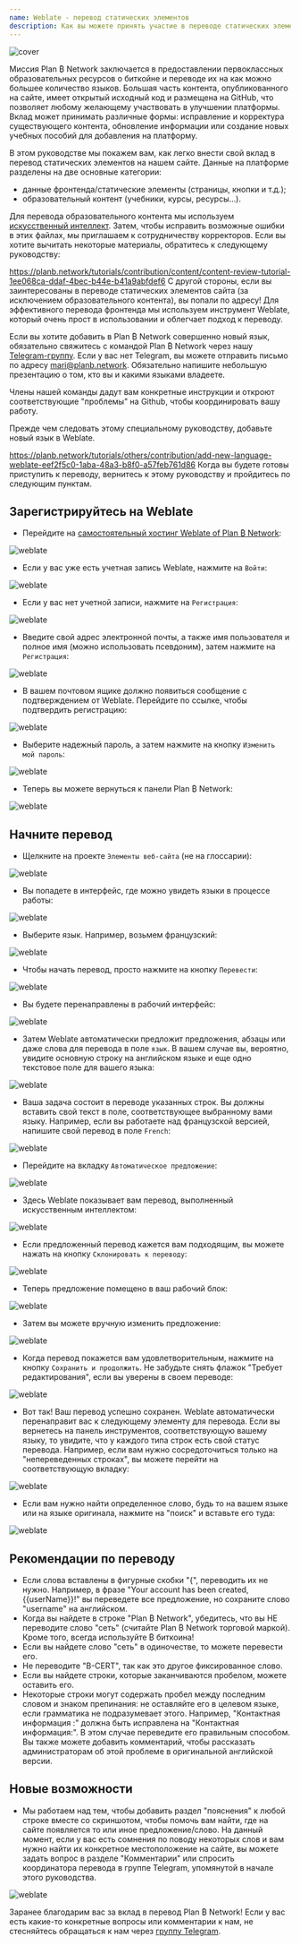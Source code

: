 ```yaml
---
name: Weblate - перевод статических элементов
description: Как вы можете принять участие в переводе статических элементов на planb.network?
---
```

![cover](assets/cover.webp)

Миссия Plan ₿ Network заключается в предоставлении первоклассных образовательных ресурсов о биткойне и переводе их на как можно большее количество языков. Большая часть контента, опубликованного на сайте, имеет открытый исходный код и размещена на GitHub, что позволяет любому желающему участвовать в улучшении платформы. Вклад может принимать различные формы: исправление и корректура существующего контента, обновление информации или создание новых учебных пособий для добавления на платформу.

В этом руководстве мы покажем вам, как легко внести свой вклад в перевод статических элементов на нашем сайте. Данные на платформе разделены на две основные категории:


- данные фронтенда/статические элементы (страницы, кнопки и т.д.);
- образовательный контент (учебники, курсы, ресурсы...).

Для перевода образовательного контента мы используем [искусственный интеллект](https://github.com/Asi0Flammeus/LLM-Translator). Затем, чтобы исправить возможные ошибки в этих файлах, мы приглашаем к сотрудничеству корректоров. Если вы хотите вычитать некоторые материалы, обратитесь к следующему руководству:

https://planb.network/tutorials/contribution/content/content-review-tutorial-1ee068ca-ddaf-4bec-b44e-b41a9abfdef6
С другой стороны, если вы заинтересованы в переводе статических элементов сайта (за исключением образовательного контента), вы попали по адресу! Для эффективного перевода фронтенда мы используем инструмент Weblate, который очень прост в использовании и облегчает подход к переводу.

Если вы хотите добавить в Plan ₿ Network совершенно новый язык, обязательно свяжитесь с командой Plan ₿ Network через нашу [Telegram-группу](https://t.me/PlanBNetwork_ContentBuilder). Если у вас нет Telegram, вы можете отправить письмо по адресу mari@planb.network. Обязательно напишите небольшую презентацию о том, кто вы и какими языками владеете.

Члены нашей команды дадут вам конкретные инструкции и откроют соответствующие "проблемы" на Github, чтобы координировать вашу работу.

Прежде чем следовать этому специальному руководству, добавьте новый язык в Weblate.

https://planb.network/tutorials/others/contribution/add-new-language-weblate-eef2f5c0-1aba-48a3-b8f0-a57feb761d86
Когда вы будете готовы приступить к переводу, вернитесь к этому руководству и пройдитесь по следующим пунктам.

## Зарегистрируйтесь на Weblate


- Перейдите на [самостоятельный хостинг Weblate of Plan ₿ Network](https://weblate.planb.network/):

![weblate](assets/01.webp)


- Если у вас уже есть учетная запись Weblate, нажмите на `Войти`:

![weblate](assets/02.webp)


- Если у вас нет учетной записи, нажмите на `Регистрация`:

![weblate](assets/03.webp)


- Введите свой адрес электронной почты, а также имя пользователя и полное имя (можно использовать псевдоним), затем нажмите на `Регистрация`:

![weblate](assets/04.webp)


- В вашем почтовом ящике должно появиться сообщение с подтверждением от Weblate. Перейдите по ссылке, чтобы подтвердить регистрацию:

![weblate](assets/05.webp)


- Выберите надежный пароль, а затем нажмите на кнопку `Изменить мой пароль`:

![weblate](assets/06.webp)


- Теперь вы можете вернуться к панели Plan ₿ Network:

![weblate](assets/07.webp)

## Начните перевод


- Щелкните на проекте `Элементы веб-сайта` (не на глоссарии):

![weblate](assets/08.webp)


- Вы попадете в интерфейс, где можно увидеть языки в процессе работы:

![weblate](assets/09.webp)


- Выберите язык. Например, возьмем французский:

![weblate](assets/10.webp)


- Чтобы начать перевод, просто нажмите на кнопку `Перевести`:

![weblate](assets/11.webp)


- Вы будете перенаправлены в рабочий интерфейс:

![weblate](assets/12.webp)


- Затем Weblate автоматически предложит предложения, абзацы или даже слова для перевода в поле `язык`. В вашем случае вы, вероятно, увидите основную строку на английском языке и еще одно текстовое поле для вашего языка:

![weblate](assets/13.webp)


- Ваша задача состоит в переводе указанных строк. Вы должны вставить свой текст в поле, соответствующее выбранному вами языку. Например, если вы работаете над французской версией, напишите свой перевод в поле `French`:

![weblate](assets/14.webp)


- Перейдите на вкладку `Автоматическое предложение`:

![weblate](assets/15.webp)


- Здесь Weblate показывает вам перевод, выполненный искусственным интеллектом:

![weblate](assets/16.webp)


- Если предложенный перевод кажется вам подходящим, вы можете нажать на кнопку `Склонировать к переводу`:

![weblate](assets/17.webp)


- Теперь предложение помещено в ваш рабочий блок:

![weblate](assets/18.webp)


- Затем вы можете вручную изменить предложение:

![weblate](assets/19.webp)


- Когда перевод покажется вам удовлетворительным, нажмите на кнопку `Сохранить и продолжить`. Не забудьте снять флажок "Требует редактирования", если вы уверены в своем переводе:

![weblate](assets/20.webp)


- Вот так! Ваш перевод успешно сохранен. Weblate автоматически перенаправит вас к следующему элементу для перевода. Если вы вернетесь на панель инструментов, соответствующую вашему языку, то увидите, что у каждого типа строк есть свой статус перевода. Например, если вам нужно сосредоточиться только на "непереведенных строках", вы можете перейти на соответствующую вкладку:

![weblate](assets/21.webp)


- Если вам нужно найти определенное слово, будь то на вашем языке или на языке оригинала, нажмите на "поиск" и вставьте его туда:

![weblate](assets/22.webp)

## Рекомендации по переводу


- Если слова вставлены в фигурные скобки "{", переводить их не нужно. Например, в фразе "Your account has been created, {{userName}}!" вы переведете все предложение, но сохраните слово "username" на английском.
- Когда вы найдете в строке "Plan ₿ Network", убедитесь, что вы НЕ переводите слово "сеть" (считайте Plan ₿ Network торговой маркой). Кроме того, всегда используйте ₿ биткоина!
- Если вы найдете слово "сеть" в одиночестве, то можете перевести его.
- Не переводите "B-CERT", так как это другое фиксированное слово.
- Если вы найдете строки, которые заканчиваются пробелом, можете оставить его.
- Некоторые строки могут содержать пробел между последним словом и знаком препинания: не оставляйте его в целевом языке, если грамматика не подразумевает этого. Например, "Контактная информация :" должна быть исправлена на "Контактная информация:". В этом случае переведите его правильным способом. Вы также можете добавить комментарий, чтобы рассказать администраторам об этой проблеме в оригинальной английской версии.

## Новые возможности


- Мы работаем над тем, чтобы добавить раздел "пояснения" к любой строке вместе со скриншотом, чтобы помочь вам найти, где на сайте появляется то или иное предложение/слово. На данный момент, если у вас есть сомнения по поводу некоторых слов и вам нужно найти их конкретное местоположение на сайте, вы можете задать вопрос в разделе "Комментарии" или спросить координатора перевода в группе Telegram, упомянутой в начале этого руководства.

![weblate](assets/23.webp)

Заранее благодарим вас за вклад в перевод Plan ₿ Network! Если у вас есть какие-то конкретные вопросы или комментарии к нам, не стесняйтесь обращаться к нам через [группу Telegram](https://t.me/PlanBNetwork_ContentBuilder).